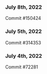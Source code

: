 ### July 8th, 2022

Commit #150424

### July 5th, 2022

Commit #314353


### July 4th, 2022

Commit #72281
